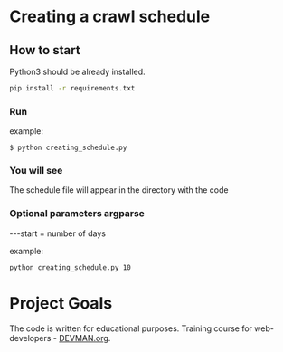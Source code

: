 # Creating a crawl schedule

## How to start

Python3 should be already installed.

```bash
pip install -r requirements.txt
```

### Run

example:

```
$ python creating_schedule.py
```

### You will see

The schedule file will appear in the directory with the code

### Optional parameters argparse

---start = number of days

example:

```
python creating_schedule.py 10
```

# Project Goals

The code is written for educational purposes. Training course for web-developers - [DEVMAN.org](https://devman.org).
